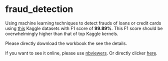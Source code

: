# fraud_detection
Using machine learning techniques to detect frauds of loans or credit cards using [this](https://www.kaggle.com/mlg-ulb/creditcardfraud) Kaggle datasets with F1 score of **99.89%**. This F1 score should be overwhelmingly higher than that of top Kaggle kernels.

Please directly download the workbook the see the details.

If you want to see it online, please use [nbviewers](https://nbviewer.jupyter.org/). Or directly clicker [here](https://nbviewer.jupyter.org/github/Holden-Lin/fraud_detection/blob/master/creditcard_fraud.ipynb).


